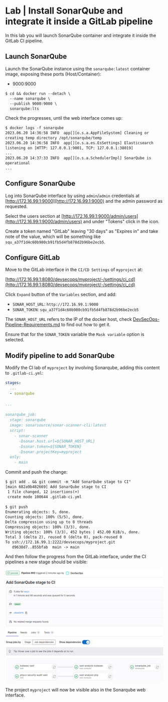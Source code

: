 # Lab | Install SonarQube and integrate it inside a GitLab pipeline

In this lab you will launch SonarQube container and integrate it inside the
GitLab CI pipeline.

## Launch SonarQube

Launch the SonarQube instance using the `sonarqube:latest` container image,
exposing these ports (Host/Container):

- 9000:9000

```console
$ cd && docker run --detach \
  --name sonarqube \
  --publish 9000:9000 \
  sonarqube:lts
```

Check the progresses, until the web interface comes up:

```console
$ docker logs -f sonarqube
2023.06.20 14:36:58 INFO  app[][o.s.a.AppFileSystem] Cleaning or creating temp directory /opt/sonarqube/temp
2023.06.20 14:36:58 INFO  app[][o.s.a.es.EsSettings] Elasticsearch listening on [HTTP: 127.0.0.1:9001, TCP: 127.0.0.1:38019]
...
2023.06.20 14:37:33 INFO  app[][o.s.a.SchedulerImpl] SonarQube is operational
...
```

## Configure SonarQube

Log into SonarQube interface by using `admin`/`admin` credentials at [http://172.16.99.1:9000](http://172.16.99.1:9000)
and the admin password as requested.

Select the users section at [http://172.16.99.1:9000/admin/users](http://172.16.99.1:9000/admin/users)
and under "Tokens" click in the icon.

Create a token named "GitLab" leaving "30 days" as "Expires in" and take note
of the value, which will be something like `squ_a37f1d4c60b980cb91fb5d4fb878d2b96be2ecb5`.

## Configure GitLab

Move to the GitLab interface in the `CI/CD Settings` of `myproject` at:

[http://172.16.99.1:8080/devsecops/myproject/-/settings/ci_cd](http://172.16.99.1:8080/devsecops/myproject/-/settings/ci_cd)

Click `Expand` button of the `Variables` section, and add:

- `SONAR_HOST_URL`: `http://172.16.99.1:9000`
- `SONAR_TOKEN`: `squ_a37f1d4c60b980cb91fb5d4fb878d2b96be2ecb5`

The `SONAR_HOST_URL` refers to the IP of the docker host, check
[DevSecOps-Pipeline-Requirements.md](DevSecOps-Pipeline-Requirements.md) to find out how to get it.

Ensure that for the `SONAR_TOKEN` variable the `Mask variable` option is
selected.

## Modify pipeline to add SonarQube

Modify the CI lab of `myproject` by involving Sonarqube, adding this content
to `.gitlab-ci.yml`:

```yaml
stages:
  ...
  - sonarqube

...

sonarqube_job:
  stage: sonarqube
  image: sonarsource/sonar-scanner-cli:latest
  script:
    - sonar-scanner
      -Dsonar.host.url=${SONAR_HOST_URL}
      -Dsonar.token=${SONAR_TOKEN}
      -Dsonar.projectKey=myproject
  only:
    - main
```

Commit and push the change:

```console
$ git add . && git commit -m "Add SonarQube stage to CI"
[main 682a9b482669] Add SonarQube stage to CI
 1 file changed, 12 insertions(+)
 create mode 100644 .gitlab-ci.yml

$ git push
Enumerating objects: 5, done.
Counting objects: 100% (5/5), done.
Delta compression using up to 8 threads
Compressing objects: 100% (3/3), done.
Writing objects: 100% (3/3), 452 bytes | 452.00 KiB/s, done.
Total 3 (delta 2), reused 0 (delta 0), pack-reused 0
To ssh://172.16.99.1:2222/devsecops/myproject.git
   d9638d7..855bfab  main -> main
```

And then follow the progress from the GitLab interface, under the CI
pipelines a new stage should be visible:

![DevSecOps-Pipeline-Sonarqube-GitLab-CI.png](images/DevSecOps-Pipeline-Sonarqube-GitLab-CI.png)

The project `myproject` will now be visible also in the Sonarqube web
interface.

